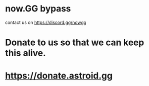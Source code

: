 # now.GG bypass

contact us on https://discord.gg/nowgg

# Donate to us so that we can keep this alive.

# https://donate.astroid.gg
